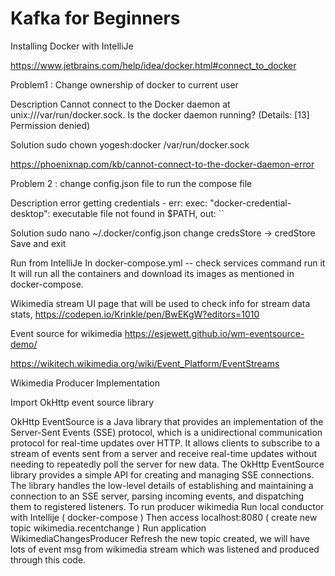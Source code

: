 # Kafka for Beginners


Installing Docker with IntelliJe

https://www.jetbrains.com/help/idea/docker.html#connect_to_docker

Problem1 : Change ownership of docker to current user

Description 
Cannot connect to the Docker daemon at unix:///var/run/docker.sock. Is the docker daemon running? (Details: [13] Permission denied)

Solution 
sudo chown yogesh:docker /var/run/docker.sock

https://phoenixnap.com/kb/cannot-connect-to-the-docker-daemon-error


Problem 2 : change config.json file to run the compose file

Description 
error getting credentials - err: exec: "docker-credential-desktop": executable file not found in $PATH, out: ``

Solution 
sudo nano ~/.docker/config.json
change credsStore -> credStore 
Save and exit 


Run from IntelliJe 
In docker-compose.yml -- check services command run it 
It will run all the containers and download its images as mentioned in docker-compose.

Wikimedia stream UI page that will be used to check info for stream data stats, 
https://codepen.io/Krinkle/pen/BwEKgW?editors=1010


Event source for wikimedia 
https://esjewett.github.io/wm-eventsource-demo/

https://wikitech.wikimedia.org/wiki/Event_Platform/EventStreams


Wikimedia Producer Implementation 

Import OkHttp event source library 

OkHttp EventSource is a Java library that provides an implementation of the Server-Sent Events (SSE) protocol, which is a unidirectional communication protocol for real-time updates over HTTP. It allows clients to subscribe to a stream of events sent from a server and receive real-time updates without needing to repeatedly poll the server for new data.
The OkHttp EventSource library provides a simple API for creating and managing SSE connections. The library handles the low-level details of establishing and maintaining a connection to an SSE server, parsing incoming events, and dispatching them to registered listeners.
To run producer wikimedia 
Run local conductor with Intellije ( docker-compose )
Then access localhost:8080 ( create new topic wikimedia.recentchange )
Run application WikimediaChangesProducer
Refresh the new topic created, we will have lots of event msg from wikimedia stream which was listened and produced through this code.
